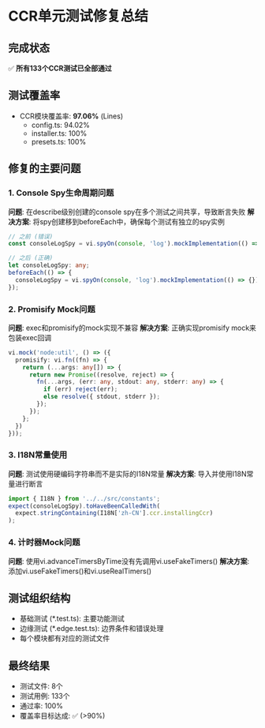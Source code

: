 # CCR单元测试修复总结

## 完成状态
✅ **所有133个CCR测试已全部通过**

## 测试覆盖率
- CCR模块覆盖率: **97.06%** (Lines)
  - config.ts: 94.02%  
  - installer.ts: 100%
  - presets.ts: 100%

## 修复的主要问题

### 1. Console Spy生命周期问题
**问题**: 在describe级别创建的console spy在多个测试之间共享，导致断言失败
**解决方案**: 将spy创建移到beforeEach中，确保每个测试有独立的spy实例

```typescript
// 之前 (错误)
const consoleLogSpy = vi.spyOn(console, 'log').mockImplementation(() => {});

// 之后 (正确)
let consoleLogSpy: any;
beforeEach(() => {
  consoleLogSpy = vi.spyOn(console, 'log').mockImplementation(() => {});
});
```

### 2. Promisify Mock问题
**问题**: exec和promisify的mock实现不兼容
**解决方案**: 正确实现promisify mock来包装exec回调

```typescript
vi.mock('node:util', () => ({
  promisify: vi.fn((fn) => {
    return (...args: any[]) => {
      return new Promise((resolve, reject) => {
        fn(...args, (err: any, stdout: any, stderr: any) => {
          if (err) reject(err);
          else resolve({ stdout, stderr });
        });
      });
    };
  })
}));
```

### 3. I18N常量使用
**问题**: 测试使用硬编码字符串而不是实际的I18N常量
**解决方案**: 导入并使用I18N常量进行断言

```typescript
import { I18N } from '../../src/constants';
expect(consoleLogSpy).toHaveBeenCalledWith(
  expect.stringContaining(I18N['zh-CN'].ccr.installingCcr)
);
```

### 4. 计时器Mock问题
**问题**: 使用vi.advanceTimersByTime没有先调用vi.useFakeTimers()
**解决方案**: 添加vi.useFakeTimers()和vi.useRealTimers()

## 测试组织结构
- 基础测试 (*.test.ts): 主要功能测试
- 边缘测试 (*.edge.test.ts): 边界条件和错误处理
- 每个模块都有对应的测试文件

## 最终结果
- 测试文件: 8个
- 测试用例: 133个
- 通过率: 100%
- 覆盖率目标达成: ✅ (>90%)